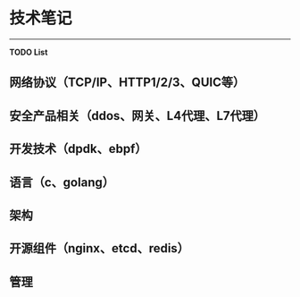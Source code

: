 # 技术笔记

---

**TODO List**

## 网络协议（TCP/IP、HTTP1/2/3、QUIC等）

## 安全产品相关（ddos、网关、L4代理、L7代理）

## 开发技术（dpdk、ebpf）

## 语言（c、golang）

## 架构

## 开源组件（nginx、etcd、redis）

## 管理
